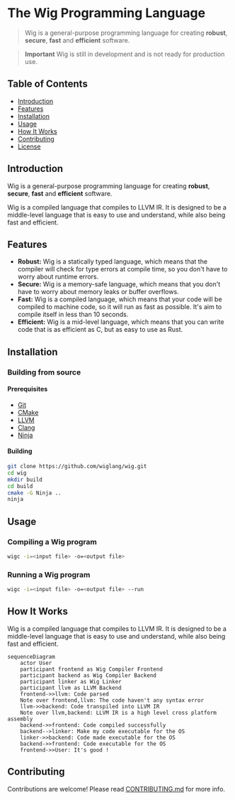 # The Wig Programming Language

> Wig is a general-purpose programming language for creating **robust**, **secure**, **fast** and **efficient** software.

> **Important**
> Wig is still in development and is not ready for production use.

## Table of Contents
- [Introduction](#introduction)
- [Features](#features)
- [Installation](#installation)
- [Usage](#usage)
- [How It Works](#how-it-works)
- [Contributing](#contributing)
- [License](#license)

## Introduction

Wig is a general-purpose programming language for creating **robust**, **secure**, **fast** and **efficient** software.

Wig is a compiled language that compiles to LLVM IR. It is designed to be a middle-level language that is easy to use and understand, while also being fast and efficient.

## Features

- **Robust:** Wig is a statically typed language, which means that the compiler will check for type errors at compile time, so you don't have to worry about runtime errors.
- **Secure:** Wig is a memory-safe language, which means that you don't have to worry about memory leaks or buffer overflows.
- **Fast:** Wig is a compiled language, which means that your code will be compiled to machine code, so it will run as fast as possible. It's aim to compile itself in less than 10 seconds.
- **Efficient:** Wig is a mid-level language, which means that you can write code that is as efficient as C, but as easy to use as Rust.

## Installation


### Building from source

#### Prerequisites

- [Git](https://git-scm.com/)
- [CMake](https://cmake.org/)
- [LLVM](https://llvm.org/)
- [Clang](https://clang.llvm.org/)
- [Ninja](https://ninja-build.org/)

#### Building

```bash
git clone https://github.com/wiglang/wig.git
cd wig
mkdir build
cd build
cmake -G Ninja ..
ninja
```

## Usage

### Compiling a Wig program

```bash
wigc -i=<input file> -o=<output file>
```

### Running a Wig program

```bash
wigc -i=<input file> -o=<output file> --run
```

## How It Works

Wig is a compiled language that compiles to LLVM IR. It is designed to be a middle-level language that is easy to use and understand, while also being fast and efficient.

```mermaid
sequenceDiagram
	actor User
	participant frontend as Wig Compiler Frontend
	participant backend as Wig Compiler Backend
	participant linker as Wig Linker
	participant llvm as LLVM Backend
	frontend->>llvm: Code parsed
	Note over frontend,llvm: The code haven't any syntax error
	llvm->>backend: Code transpiled into LLVM IR
	Note over llvm,backend: LLVM IR is a high level cross platform assembly
	backend->>frontend: Code compiled successfully
	backend-->linker: Make my code executable for the OS
	linker->>backend: Code made executable for the OS
	backend->>frontend: Code executable for the OS
	frontend->>User: It's good ! 
```

## Contributing

Contributions are welcome! Please read [CONTRIBUTING.md](CONTRIBUTING.md) for more info.